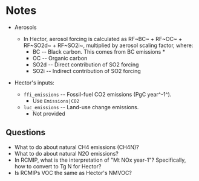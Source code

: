 # Notes

- Aerosols
    - In Hector, aerosol forcing is calculated as RF~BC~ + RF~OC~ + RF~SO2d~ + RF~SO2i~, multiplied by aerosol scaling factor, where:
        - BC -- Black carbon. This comes from BC emissions * 
        - OC -- Organic carbon
        - SO2d -- Direct contribution of SO2 forcing
        - SO2i -- Indirect contribution of SO2 forcing
        
- Hector's inputs:
    - `ffi_emissions` -- Fossil-fuel CO2 emissions (PgC year^-1^).
        - Use `Emissions|CO2`
    - `luc_emissions` -- Land-use change emissions.
        - Not provided
        
## Questions

- What to do about natural CH4 emissions (CH4N)?
- What to do about natural N2O emissions?
- In RCMIP, what is the interpretation of "Mt NOx year-1"? Specifically, how to convert to Tg N for Hector?
- Is RCMIPs VOC the same as Hector's NMVOC?

